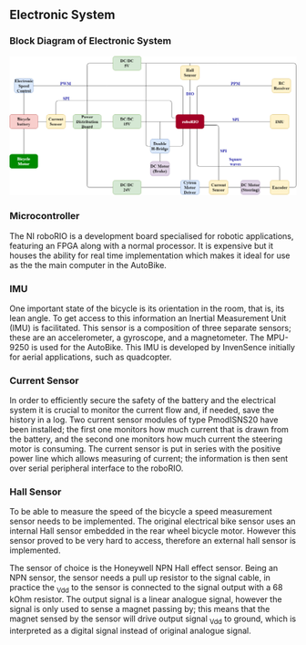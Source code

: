 ## Electronic System

### Block Diagram of Electronic System

![AutoBike-MDH](../Images/Block_Diagram_v_2.png)

### Microcontroller

The NI roboRIO is a development board specialised for robotic applications, featuring an FPGA along with a normal processor. It is expensive but it houses the ability for real time implementation which makes it ideal for use as the the main computer in the AutoBike.

### IMU

One important state of the bicycle is its orientation in the room, that is, its lean angle. To get access to this information an Inertial Measurement Unit (IMU) is facilitated. This sensor is a composition of three separate sensors; these are an accelerometer, a gyroscope, and a magnetometer. The MPU-9250 is used for the AutoBike. This IMU is developed by InvenSence initially for aerial applications, such as quadcopter.

### Current Sensor

In order to efficiently secure the safety of the battery and the electrical system it is crucial to monitor the current flow and, if needed, save the history in a log. Two current sensor modules of type PmodISNS20 have been installed; the first one monitors how much current that is drawn from the battery, and the second one monitors how much current the steering motor is consuming. The current sensor is put in series with the positive power line which allows measuring of current; the information is then sent over serial peripheral interface to the roboRIO.

### Hall Sensor

To be able to measure the speed of the bicycle a speed measurement sensor needs to be implemented. The original electrical bike sensor uses an internal Hall sensor embedded in the rear wheel bicycle motor. However this sensor proved to be very hard to access, therefore an external hall sensor is implemented.

The sensor of choice is the Honeywell NPN Hall effect sensor. Being an NPN sensor, the sensor needs a pull up resistor to the signal cable, in practice the <sub>Vdd</sub> to the sensor is connected to the signal output with a 68 kOhm resistor. The output signal is a linear analogue signal, however the signal is only used to sense a magnet passing by; this means that the magnet sensed by the sensor will drive output signal <sub>Vdd</sub> to ground, which is interpreted as a digital signal instead of original analogue signal.
